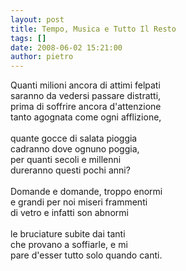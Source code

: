 ```yaml
---
layout: post
title: Tempo, Musica e Tutto Il Resto
tags: []
date: 2008-06-02 15:21:00
author: pietro
---
```

Quanti milioni ancora di attimi felpati<br/>saranno da vedersi passare distratti,<br/>prima di soffrire ancora d'attenzione<br/>tanto agognata come ogni afflizione,<br/><br/>quante gocce di salata pioggia<br/>cadranno dove ognuno poggia,<br/>per quanti secoli e millenni<br/>dureranno questi pochi anni?<br/><br/>Domande e domande, troppo enormi <br/>e grandi per noi miseri frammenti<br/>di vetro e infatti son abnormi<br/><br/>le bruciature subite dai tanti<br/>che provano a soffiarle, e mi<br/>pare d'esser tutto solo quando canti.
